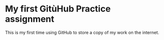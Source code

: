 # My first GitùHub Practice assignment

This is my first time using GitHub to store a copy of my work on the internet. 